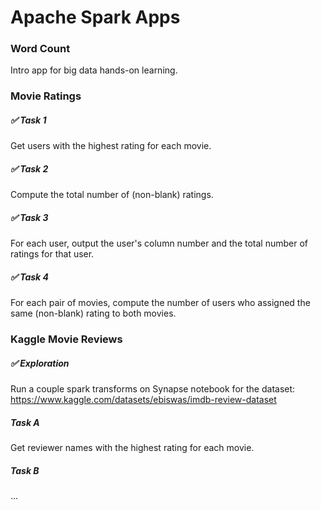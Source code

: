 # Apache Spark Apps

### Word Count
Intro app for big data hands-on learning.

### Movie Ratings
##### ✅ Task 1
Get users with the highest rating for each movie.

##### ✅ Task 2
Compute the total number of (non-blank) ratings.

##### ✅ Task 3
For each user, output the user's column number and the total number of ratings for that user.

##### ✅ Task 4
For each pair of movies, compute the number of users who assigned the same (non-blank) rating to both movies.

### Kaggle Movie Reviews
##### ✅ Exploration
Run a couple spark transforms on Synapse notebook for the dataset: https://www.kaggle.com/datasets/ebiswas/imdb-review-dataset

##### Task A
Get reviewer names with the highest rating for each movie.

##### Task B
...
